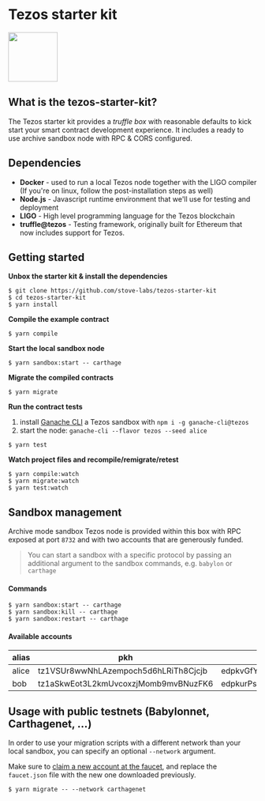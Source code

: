 # Tezos starter kit
<img src="https://stove-labs.com/logo_transparent.png" width="100px"/>

## What is the tezos-starter-kit?

The Tezos starter kit provides a *truffle box* with reasonable defaults to kick start your smart contract development experience. It includes a ready to use archive sandbox node with RPC & CORS configured.

## Dependencies

- **Docker** - used to run a local Tezos node together with the LIGO compiler (If you're on linux, follow the post-installation steps as well)
- **Node.js** - Javascript runtime environment that we'll use for testing and deployment
- **LIGO** - High level programming language for the Tezos blockchain
- **truffle@tezos** - Testing framework, originally built for Ethereum that now includes support for Tezos.

## Getting started

**Unbox the starter kit & install the dependencies**
```shell
$ git clone https://github.com/stove-labs/tezos-starter-kit
$ cd tezos-starter-kit
$ yarn install
```

**Compile the example contract**
```shell
$ yarn compile
```

**Start the local sandbox node**
```shell
$ yarn sandbox:start -- carthage
```

**Migrate the compiled contracts**
```shell
$ yarn migrate
```

**Run the contract tests**
1. install [Ganache CLI](https://github.com/trufflesuite/ganache-cli/tree/tezos) a Tezos sandbox with `npm i -g ganache-cli@tezos`
2. start the node: `ganache-cli --flavor tezos --seed alice`
```shell
$ yarn test
```

**Watch project files and recompile/remigrate/retest**
```shell
$ yarn compile:watch
$ yarn migrate:watch
$ yarn test:watch
```

## Sandbox management

Archive mode sandbox Tezos node is provided within this box with RPC exposed at port `8732` and with two accounts that are generously funded.

> You can start a sandbox with a specific protocol by passing an additional argument to the sandbox commands, e.g. `babylon` or `carthage`

#### Commands

```shell
$ yarn sandbox:start -- carthage
$ yarn sandbox:kill -- carthage
$ yarn sandbox:restart -- carthage
```

#### Available accounts
|alias  |pkh  |pk  |sk   |
|---|---|---|---|
|alice   |tz1VSUr8wwNhLAzempoch5d6hLRiTh8Cjcjb   |edpkvGfYw3LyB1UcCahKQk4rF2tvbMUk8GFiTuMjL75uGXrpvKXhjn   |edsk3QoqBuvdamxouPhin7swCvkQNgq4jP5KZPbwWNnwdZpSpJiEbq   |
|bob   |tz1aSkwEot3L2kmUvcoxzjMomb9mvBNuzFK6   |edpkurPsQ8eUApnLUJ9ZPDvu98E8VNj4KtJa1aZr16Cr5ow5VHKnz4   |edsk3RFfvaFaxbHx8BMtEW1rKQcPtDML3LXjNqMNLCzC3wLC1bWbAt   |

## Usage with public testnets (Babylonnet, Carthagenet, ...)

In order to use your migration scripts with a different network than your local sandbox, you can specify an optional `--network` argument.

Make sure to [claim a new account at the faucet](https://faucet.tzalpha.net), and replace the `faucet.json` file with the new one downloaded previously.
```shell
$ yarn migrate -- --network carthagenet
```
